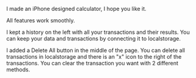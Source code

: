 I made an iPhone designed calculator, I hope you like it.

All features work smoothly.

I kept a history on the left with all your transactions and their results. You can keep your data and transactions by connecting it to localstorage.

I added a Delete All button in the middle of the page. You can delete all transactions in localstorage and there is an "x" icon to the right of the transactions. You can clear the transaction you want with 2 different methods.
